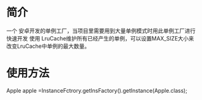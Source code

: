 # 简介
一个 安卓开发的单例工厂，当项目里需要用到大量单例模式时用此单例工厂进行快速开发
使用 LruCache维护所有已经产生的单例，可以设置MAX_SIZE大小来改变LruCache中单例的最大数量。
 
# 使用方法
 Apple apple =InstanceFctrory.getInsFactory().getInstance(Apple.class);
 

